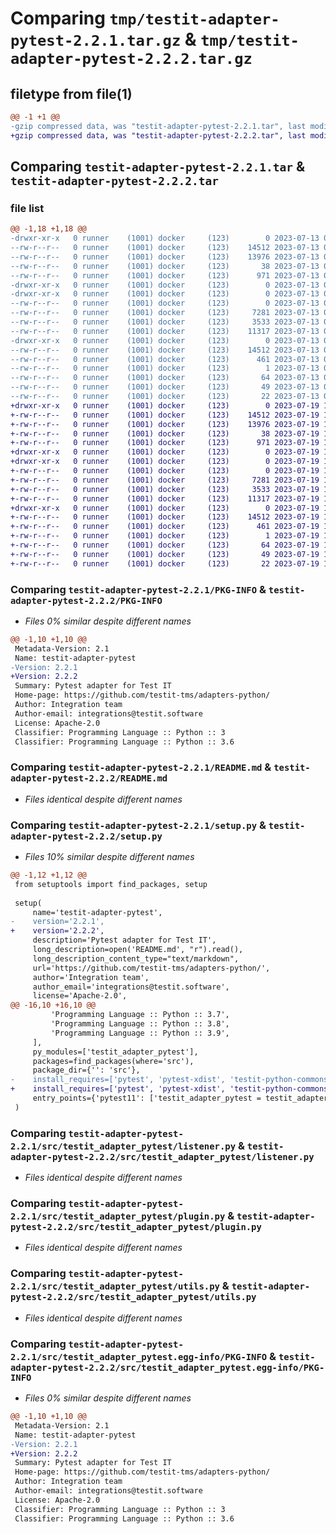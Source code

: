 # Comparing `tmp/testit-adapter-pytest-2.2.1.tar.gz` & `tmp/testit-adapter-pytest-2.2.2.tar.gz`

## filetype from file(1)

```diff
@@ -1 +1 @@
-gzip compressed data, was "testit-adapter-pytest-2.2.1.tar", last modified: Thu Jul 13 08:39:29 2023, max compression
+gzip compressed data, was "testit-adapter-pytest-2.2.2.tar", last modified: Wed Jul 19 15:06:38 2023, max compression
```

## Comparing `testit-adapter-pytest-2.2.1.tar` & `testit-adapter-pytest-2.2.2.tar`

### file list

```diff
@@ -1,18 +1,18 @@
-drwxr-xr-x   0 runner    (1001) docker     (123)        0 2023-07-13 08:39:29.393837 testit-adapter-pytest-2.2.1/
--rw-r--r--   0 runner    (1001) docker     (123)    14512 2023-07-13 08:39:29.393837 testit-adapter-pytest-2.2.1/PKG-INFO
--rw-r--r--   0 runner    (1001) docker     (123)    13976 2023-07-13 08:39:19.000000 testit-adapter-pytest-2.2.1/README.md
--rw-r--r--   0 runner    (1001) docker     (123)       38 2023-07-13 08:39:29.393837 testit-adapter-pytest-2.2.1/setup.cfg
--rw-r--r--   0 runner    (1001) docker     (123)      971 2023-07-13 08:39:19.000000 testit-adapter-pytest-2.2.1/setup.py
-drwxr-xr-x   0 runner    (1001) docker     (123)        0 2023-07-13 08:39:29.389837 testit-adapter-pytest-2.2.1/src/
-drwxr-xr-x   0 runner    (1001) docker     (123)        0 2023-07-13 08:39:29.393837 testit-adapter-pytest-2.2.1/src/testit_adapter_pytest/
--rw-r--r--   0 runner    (1001) docker     (123)        0 2023-07-13 08:39:19.000000 testit-adapter-pytest-2.2.1/src/testit_adapter_pytest/__init__.py
--rw-r--r--   0 runner    (1001) docker     (123)     7281 2023-07-13 08:39:19.000000 testit-adapter-pytest-2.2.1/src/testit_adapter_pytest/listener.py
--rw-r--r--   0 runner    (1001) docker     (123)     3533 2023-07-13 08:39:19.000000 testit-adapter-pytest-2.2.1/src/testit_adapter_pytest/plugin.py
--rw-r--r--   0 runner    (1001) docker     (123)    11317 2023-07-13 08:39:19.000000 testit-adapter-pytest-2.2.1/src/testit_adapter_pytest/utils.py
-drwxr-xr-x   0 runner    (1001) docker     (123)        0 2023-07-13 08:39:29.393837 testit-adapter-pytest-2.2.1/src/testit_adapter_pytest.egg-info/
--rw-r--r--   0 runner    (1001) docker     (123)    14512 2023-07-13 08:39:29.000000 testit-adapter-pytest-2.2.1/src/testit_adapter_pytest.egg-info/PKG-INFO
--rw-r--r--   0 runner    (1001) docker     (123)      461 2023-07-13 08:39:29.000000 testit-adapter-pytest-2.2.1/src/testit_adapter_pytest.egg-info/SOURCES.txt
--rw-r--r--   0 runner    (1001) docker     (123)        1 2023-07-13 08:39:29.000000 testit-adapter-pytest-2.2.1/src/testit_adapter_pytest.egg-info/dependency_links.txt
--rw-r--r--   0 runner    (1001) docker     (123)       64 2023-07-13 08:39:29.000000 testit-adapter-pytest-2.2.1/src/testit_adapter_pytest.egg-info/entry_points.txt
--rw-r--r--   0 runner    (1001) docker     (123)       49 2023-07-13 08:39:29.000000 testit-adapter-pytest-2.2.1/src/testit_adapter_pytest.egg-info/requires.txt
--rw-r--r--   0 runner    (1001) docker     (123)       22 2023-07-13 08:39:29.000000 testit-adapter-pytest-2.2.1/src/testit_adapter_pytest.egg-info/top_level.txt
+drwxr-xr-x   0 runner    (1001) docker     (123)        0 2023-07-19 15:06:38.846245 testit-adapter-pytest-2.2.2/
+-rw-r--r--   0 runner    (1001) docker     (123)    14512 2023-07-19 15:06:38.846245 testit-adapter-pytest-2.2.2/PKG-INFO
+-rw-r--r--   0 runner    (1001) docker     (123)    13976 2023-07-19 15:06:27.000000 testit-adapter-pytest-2.2.2/README.md
+-rw-r--r--   0 runner    (1001) docker     (123)       38 2023-07-19 15:06:38.846245 testit-adapter-pytest-2.2.2/setup.cfg
+-rw-r--r--   0 runner    (1001) docker     (123)      971 2023-07-19 15:06:27.000000 testit-adapter-pytest-2.2.2/setup.py
+drwxr-xr-x   0 runner    (1001) docker     (123)        0 2023-07-19 15:06:38.846245 testit-adapter-pytest-2.2.2/src/
+drwxr-xr-x   0 runner    (1001) docker     (123)        0 2023-07-19 15:06:38.846245 testit-adapter-pytest-2.2.2/src/testit_adapter_pytest/
+-rw-r--r--   0 runner    (1001) docker     (123)        0 2023-07-19 15:06:27.000000 testit-adapter-pytest-2.2.2/src/testit_adapter_pytest/__init__.py
+-rw-r--r--   0 runner    (1001) docker     (123)     7281 2023-07-19 15:06:27.000000 testit-adapter-pytest-2.2.2/src/testit_adapter_pytest/listener.py
+-rw-r--r--   0 runner    (1001) docker     (123)     3533 2023-07-19 15:06:27.000000 testit-adapter-pytest-2.2.2/src/testit_adapter_pytest/plugin.py
+-rw-r--r--   0 runner    (1001) docker     (123)    11317 2023-07-19 15:06:27.000000 testit-adapter-pytest-2.2.2/src/testit_adapter_pytest/utils.py
+drwxr-xr-x   0 runner    (1001) docker     (123)        0 2023-07-19 15:06:38.846245 testit-adapter-pytest-2.2.2/src/testit_adapter_pytest.egg-info/
+-rw-r--r--   0 runner    (1001) docker     (123)    14512 2023-07-19 15:06:38.000000 testit-adapter-pytest-2.2.2/src/testit_adapter_pytest.egg-info/PKG-INFO
+-rw-r--r--   0 runner    (1001) docker     (123)      461 2023-07-19 15:06:38.000000 testit-adapter-pytest-2.2.2/src/testit_adapter_pytest.egg-info/SOURCES.txt
+-rw-r--r--   0 runner    (1001) docker     (123)        1 2023-07-19 15:06:38.000000 testit-adapter-pytest-2.2.2/src/testit_adapter_pytest.egg-info/dependency_links.txt
+-rw-r--r--   0 runner    (1001) docker     (123)       64 2023-07-19 15:06:38.000000 testit-adapter-pytest-2.2.2/src/testit_adapter_pytest.egg-info/entry_points.txt
+-rw-r--r--   0 runner    (1001) docker     (123)       49 2023-07-19 15:06:38.000000 testit-adapter-pytest-2.2.2/src/testit_adapter_pytest.egg-info/requires.txt
+-rw-r--r--   0 runner    (1001) docker     (123)       22 2023-07-19 15:06:38.000000 testit-adapter-pytest-2.2.2/src/testit_adapter_pytest.egg-info/top_level.txt
```

### Comparing `testit-adapter-pytest-2.2.1/PKG-INFO` & `testit-adapter-pytest-2.2.2/PKG-INFO`

 * *Files 0% similar despite different names*

```diff
@@ -1,10 +1,10 @@
 Metadata-Version: 2.1
 Name: testit-adapter-pytest
-Version: 2.2.1
+Version: 2.2.2
 Summary: Pytest adapter for Test IT
 Home-page: https://github.com/testit-tms/adapters-python/
 Author: Integration team
 Author-email: integrations@testit.software
 License: Apache-2.0
 Classifier: Programming Language :: Python :: 3
 Classifier: Programming Language :: Python :: 3.6
```

### Comparing `testit-adapter-pytest-2.2.1/README.md` & `testit-adapter-pytest-2.2.2/README.md`

 * *Files identical despite different names*

### Comparing `testit-adapter-pytest-2.2.1/setup.py` & `testit-adapter-pytest-2.2.2/setup.py`

 * *Files 10% similar despite different names*

```diff
@@ -1,12 +1,12 @@
 from setuptools import find_packages, setup
 
 setup(
     name='testit-adapter-pytest',
-    version='2.2.1',
+    version='2.2.2',
     description='Pytest adapter for Test IT',
     long_description=open('README.md', "r").read(),
     long_description_content_type="text/markdown",
     url='https://github.com/testit-tms/adapters-python/',
     author='Integration team',
     author_email='integrations@testit.software',
     license='Apache-2.0',
@@ -16,10 +16,10 @@
         'Programming Language :: Python :: 3.7',
         'Programming Language :: Python :: 3.8',
         'Programming Language :: Python :: 3.9',
     ],
     py_modules=['testit_adapter_pytest'],
     packages=find_packages(where='src'),
     package_dir={'': 'src'},
-    install_requires=['pytest', 'pytest-xdist', 'testit-python-commons==2.2.1'],
+    install_requires=['pytest', 'pytest-xdist', 'testit-python-commons==2.2.2'],
     entry_points={'pytest11': ['testit_adapter_pytest = testit_adapter_pytest.plugin']}
 )
```

### Comparing `testit-adapter-pytest-2.2.1/src/testit_adapter_pytest/listener.py` & `testit-adapter-pytest-2.2.2/src/testit_adapter_pytest/listener.py`

 * *Files identical despite different names*

### Comparing `testit-adapter-pytest-2.2.1/src/testit_adapter_pytest/plugin.py` & `testit-adapter-pytest-2.2.2/src/testit_adapter_pytest/plugin.py`

 * *Files identical despite different names*

### Comparing `testit-adapter-pytest-2.2.1/src/testit_adapter_pytest/utils.py` & `testit-adapter-pytest-2.2.2/src/testit_adapter_pytest/utils.py`

 * *Files identical despite different names*

### Comparing `testit-adapter-pytest-2.2.1/src/testit_adapter_pytest.egg-info/PKG-INFO` & `testit-adapter-pytest-2.2.2/src/testit_adapter_pytest.egg-info/PKG-INFO`

 * *Files 0% similar despite different names*

```diff
@@ -1,10 +1,10 @@
 Metadata-Version: 2.1
 Name: testit-adapter-pytest
-Version: 2.2.1
+Version: 2.2.2
 Summary: Pytest adapter for Test IT
 Home-page: https://github.com/testit-tms/adapters-python/
 Author: Integration team
 Author-email: integrations@testit.software
 License: Apache-2.0
 Classifier: Programming Language :: Python :: 3
 Classifier: Programming Language :: Python :: 3.6
```

